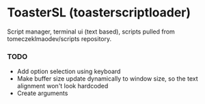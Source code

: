 # ToasterSL (toasterscriptloader)
Script manager, terminal ui (text based), scripts pulled from tomeczeklmaodev/scripts repository.

### TODO
* Add option selection using keyboard
* Make buffer size update dynamically to window size, so the text alignment won't look hardcoded
* Create arguments